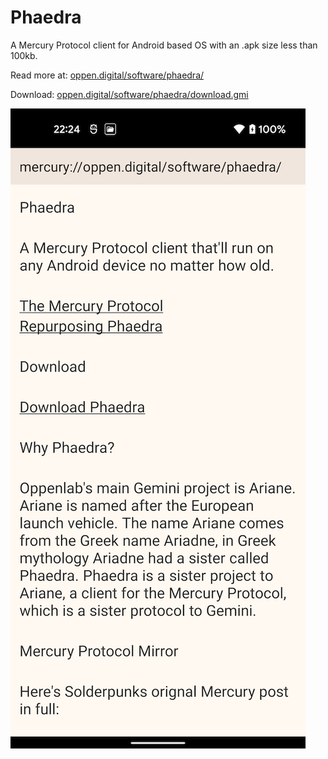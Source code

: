# Phaedra

A Mercury Protocol client for Android based OS with an .apk size less than 100kb.

Read more at: [oppen.digital/software/phaedra/](https://oppen.digital/software/phaedra/)

Download: [oppen.digital/software/phaedra/download.gmi](https://oppen.digital/software/phaedra/download.gmi)

![Phaedra Screenshot](./phaedra_screenshot.png)